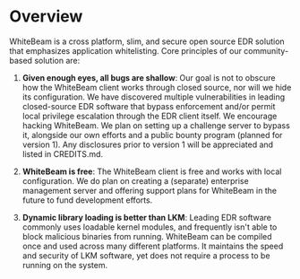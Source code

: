 # Overview

WhiteBeam is a cross platform, slim, and secure open source EDR solution that emphasizes application whitelisting. Core principles of our community-based solution are:

1. **Given enough eyes, all bugs are shallow**:
Our goal is not to obscure how the WhiteBeam client works through closed source, nor will we hide its configuration. We have discovered multiple vulnerabilities in leading closed-source EDR software that bypass enforcement and/or permit local privilege escalation through the EDR client itself.
We encourage hacking WhiteBeam. We plan on setting up a challenge server to bypass it, alongside our own efforts and a public bounty program (planned for version 1). Any disclosures prior to version 1 will be appreciated and listed in CREDITS.md.

2. **WhiteBeam is free**:
The WhiteBeam client is free and works with local configuration.
We do plan on creating a (separate) enterprise management server and offering support plans for WhiteBeam in the future to fund development efforts.

3. **Dynamic library loading is better than LKM**:
Leading EDR software commonly uses loadable kernel modules, and frequently isn't able to block malicious binaries from running.
WhiteBeam can be compiled once and used across many different platforms. It maintains the speed and security of LKM software, yet does not require a process to be running on the system.
